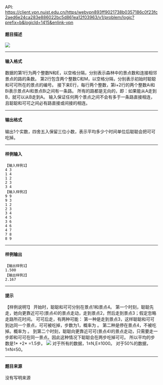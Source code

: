 API: https://client.vpn.nuist.edu.cn/https/webvpn893ff9021738b0357186c0f23fc2aed6e24ca283e886022bc5d861ea12f03963/v1/problem/logic?prefix=b&logicId=1415&enlink-vpn

#### 题目描述

![](../file/1415_0.jpg)

---

#### 输入格式

数据的第1行为两个整数N和E，以空格分隔，分别表示森林中的景点数和连接相邻景点的路的条数。 第2行包含两个整数C和M，以空格分隔，分别表示初始时聪聪和可可所在的景点的编号。 接下来E行，每行两个整数，第i+2行的两个整数Ai和Bi表示景点Ai和景点Bi之间有一条路。 所有的路都是无向的，即：如果能从A走到B，就可以从B走到A。 输入保证任何两个景点之间不会有多于一条路直接相连，且聪聪和可可之间必有路直接或间接的相连。

---

#### 输出格式

输出1个实数，四舍五入保留三位小数，表示平均多少个时间单位后聪聪会把可可吃掉。

---

#### 样例输入
```
【输入样例1】
4 3
1 4
1 2
2 3
3 4
【输入样例2】
9 9
9 3
1 2
2 3
3 4
4 5
3 6
4 6
4 7
7 8
8 9

```

---

#### 样例输出
```
【输出样例1】
1.500
【输出样例2】
2.167

```

---

#### 提示

【样例说明1】 开始时，聪聪和可可分别在景点1和景点4。 第一个时刻，聪聪先走，她向更靠近可可(景点4)的景点走动，走到景点2，然后走到景点3；假定忽略走路所花时间。 可可后走，有两种可能： 第一种是走到景点3，这样聪聪和可可到达同一个景点，可可被吃掉，步数为1，概率为 。 第二种是停在景点4，不被吃掉。概率为 。 到第二个时刻，聪聪向更靠近可可(景点4)的景点走动，只需要走一步即和可可在同一景点。因此这种情况下聪聪会在两步吃掉可可。 所以平均的步数是1\* +2\* =1.5步。 ![](../file/1415_0.jpg) 对于所有的数据，1≤N,E≤1000。 对于50%的数据，1≤N≤50。

---

#### 题目来源

没有写明来源
